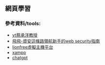 <h2>網頁學習</h2>



<h3>參考資料/tools:</h3>

<ul>
  <li><a href='https://onedrive.live.com/?authkey=%21AJZtuLQPlauvfkI&id=8AF1EE925A2C928D%2118572&cid=8AF1EE925A2C928D'>yt蔡承洋教授</li>
  <li>飛飛-資安這條路領航新手的web security指南</li>
  <li>lionfree虛擬主機平台</li>
  <li>xampp</li>
  <li>chatgpt</li>
    
</ul>
